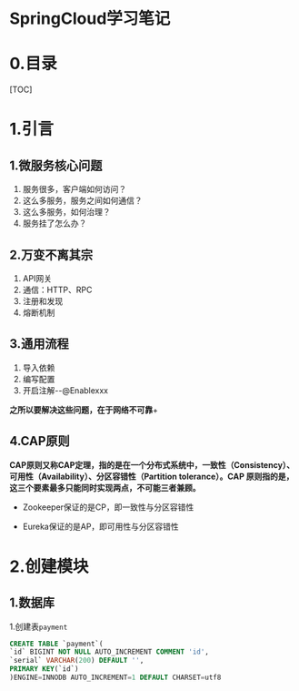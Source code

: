 # SpringCloud学习笔记

# 0.目录

[TOC]

# 1.引言

## 1.微服务核心问题

1. 服务很多，客户端如何访问？
2. 这么多服务，服务之间如何通信？
3. 这么多服务，如何治理？
4. 服务挂了怎么办？

## 2.万变不离其宗

1. API网关
2. 通信：HTTP、RPC
3. 注册和发现
4. 熔断机制

## 3.通用流程

1. 导入依赖
2. 编写配置
3. 开启注解--@Enablexxx

**之所以要解决这些问题，在于网络不可靠**+

## 4.CAP原则

**CAP原则又称CAP定理，指的是在一个分布式系统中，一致性（Consistency）、可用性（Availability）、分区容错性（Partition tolerance）。CAP 原则指的是，这三个要素最多只能同时实现两点，不可能三者兼顾。**

- Zookeeper保证的是CP，即一致性与分区容错性

- Eureka保证的是AP，即可用性与分区容错性

    

# 2.创建模块

## 1.数据库

1.创建表`payment`

```sql
CREATE TABLE `payment`(
`id` BIGINT NOT NULL AUTO_INCREMENT COMMENT 'id',
`serial` VARCHAR(200) DEFAULT '',
PRIMARY KEY(`id`)
)ENGINE=INNODB AUTO_INCREMENT=1 DEFAULT CHARSET=utf8
```

